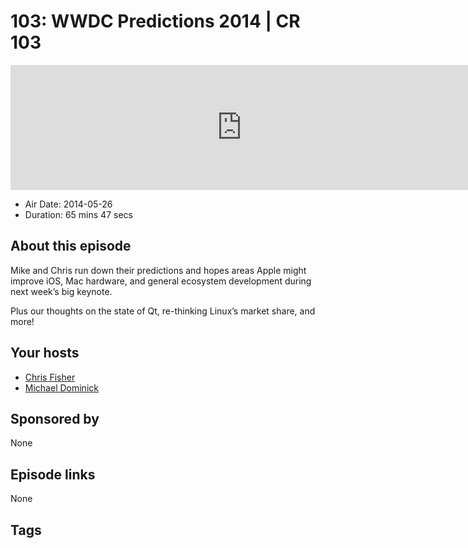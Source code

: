 # 103: WWDC Predictions 2014 | CR 103

<iframe src="https://player.fireside.fm/v2/MLf2ZzhC+TI-3ZPiD?theme=dark" width="740" height="200" frameborder="0" scrolling="no"></iframe>

* Air Date: 2014-05-26
* Duration: 65 mins 47 secs

## About this episode

Mike and Chris run down their predictions and hopes areas Apple might improve iOS, Mac hardware, and general ecosystem development during next week’s big keynote.

Plus our thoughts on the state of Qt, re-thinking Linux’s market share, and more!

## Your hosts
* [Chris Fisher](https://coder.show/hosts/chrislas)
* [Michael Dominick](https://coder.show/hosts/michael)

## Sponsored by

None



## Episode links

None



## Tags


